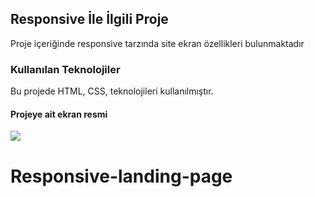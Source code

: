 
<h2>Responsive  İle İlgili Proje</h2>

Proje içeriğinde responsive tarzında site ekran özellikleri bulunmaktadır

<h3>Kullanılan Teknolojiler</h3>

Bu projede HTML, CSS,  teknolojileri kullanılmıştır.

<h4>Projeye ait ekran resmi</h4>

![](Responsive-landing-page)

# Responsive-landing-page
